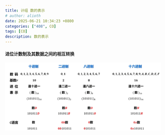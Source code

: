 ```yaml
---
title: 计组 数的表示
# author: alioth
date: 2025-06-21 10:34:23 +0800
categories: ["408", CO]
tags: [CO]
description: 数的表示
---
```


#### 进位计数制及其数据之间的相互转换

![alt text](数的表示.png)